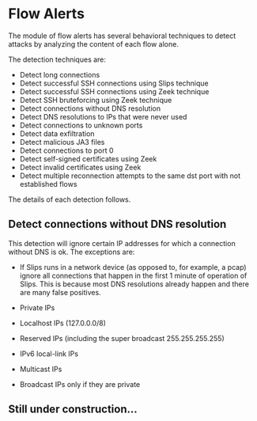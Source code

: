 # Flow Alerts

The module of flow alerts has several behavioral techniques to detect attacks by analyzing the content of each flow alone.

The detection techniques are:

- Detect long connections
- Detect successful SSH connections using Slips technique
- Detect successful SSH connections using Zeek technique
- Detect SSH bruteforcing using Zeek technique
- Detect connections without DNS resolution
- Detect DNS resolutions to IPs that were never used
- Detect connections to unknown ports
- Detect data exfiltration
- Detect malicious JA3 files
- Detect connections to port 0
- Detect self-signed certificates using Zeek
- Detect invalid certificates using Zeek
- Detect multiple reconnection attempts to the same dst port with not established flows

The details of each detection follows.

## Detect connections without DNS resolution
This detection will ignore certain IP addresses for which a connection without DNS is ok. The exceptions are:

- If Slips runs in a network device (as opposed to, for example, a pcap) ignore all connections that happen in the first 1 minute of operation of Slips. 
This is because most DNS resolutions already happen and there are many false positives.

- Private IPs
- Localhost IPs (127.0.0.0/8)
- Reserved IPs (including the super broadcast 255.255.255.255)
- IPv6 local-link IPs
- Multicast IPs
- Broadcast IPs only if they are private

## Still under construction...
